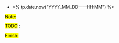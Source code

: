 
- <% tp.date.now("YYYY_MM_DD——HH:MM") %>


<mark style="background: [[ADCCFFA6]];">Note:</mark>




<mark style="background: [[FFB86CA6]];">TODO</mark> :





<mark style="background: [[D2B3FFA6]];">Finish:</mark>
